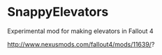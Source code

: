 # SnappyElevators

Experimental mod for making elevators in Fallout 4

http://www.nexusmods.com/fallout4/mods/11639/?
